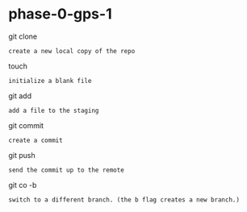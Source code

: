 # phase-0-gps-1

git clone

    create a new local copy of the repo

touch

    initialize a blank file

git add

    add a file to the staging 

git commit

    create a commit 

git push

    send the commit up to the remote

git co -b 

    switch to a different branch. (the b flag creates a new branch.)